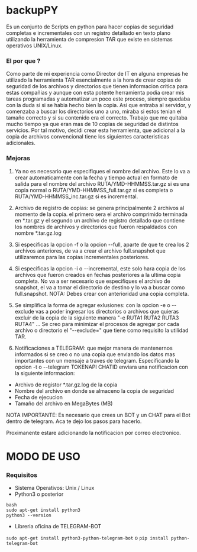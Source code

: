 # backupPY 

Es un conjunto de Scripts en python para hacer copias de seguridad completas e incrementales con un registro detallado en texto plano utilizando la herramienta de compresion TAR que existe en sistemas operativos UNIX/Linux.

### El por que ? 

Como parte de mi experiencia como Director de IT en alguna empresas he utilizado la herramienta TAR esencialmente a la hora de crear copias de seguridad de los archivos y directorios que tienen informacion critica para estas compañias y aunque con esta potente herramienta podia crear mis tareas programadas y automatizar un poco este proceso, siempre quedaba con la duda si si se habia hecho bien la copia. Asi que entraba al servidor, y comenzaba a buscar los directorios uno a uno, miraba si estos tenian el tamaño correcto y si su contenido era el correcto. Trabajo que me quitaba mucho tiempo ya que eran mas de 10 copias de seguridad de distintos servicios. Por tal motivo, decidi crear esta herramienta, que adicional a la copia de archivos convencional tiene los siguientes caracteristicas adicionales. 

### Mejoras

1) Ya no es necesario que especifiques el nombre del archivo. Este lo va a crear automaticamente con la fecha y tiempo actual en formato de salida para el nombre del archivo RUTA/YMD-HHMMSS.tar.gz si es una copia normal o RUTA/YMD-HHMMSS_full.tar.gz si es completa o RUTA/YMD-HHMMSS_inc.tar.gz si es incremental.

2) Archivo de registro de copias: se genera principalmente 2 archivos al momento de la copia. el primero sera el archivo comprimido terminada en *.tar.gz y el segundo un archivo de registro detallado que contiene los nombres de archivos y directorios que fueron respaldados con nombre *.tar.gz.log

3) Si especificas la opcion -f o la opcion --full, aparte de que te crea los 2 archivos anteriores, de va a crear el archivo full.snapshot que utilizaremos para las copias incrementales posteriores. 

4) Si especificas la opcion -i o --incremental, este solo hara copia de los archivos que fueron creados en fechas posteriores a la ultima copia completa. No va a ser necesario que especifiques el archivo de snapshot, el va a tomar el directorio de destino y lo va a buscar como full.snapshot. NOTA: Debes crear con anterioridad una copia completa. 

5) Se simplifica la forma de agregar exlusiones: con la opcion -e o --exclude vas a poder ingresar los directorios o archivos que quieras excluir de la copia de la siguiente manera "-e RUTA1 RUTA2 RUTA3 RUTA4" ... Se creo para minimizar el procesos de agregar por cada archivo o directorio el "--exclude=" que tiene como requisito la utilidad TAR.

6) Notificaciones a TELEGRAM: que mejor manera de mantenernos informados si se creo o no una copia que enviando los datos mas importantes con un mensaje a traves de telegram. Especificando la opcion -t o --telegram TOKENAPI CHATID enviara una notificacion con la siguiente informacion: 

- Archivo de registor *.tar.gz.log de la copia
- Nombre del archivo en donde se almaceno la copia de seguridad
- Fecha de ejecucion
- Tamaño del archivo en MegaBytes (MB)

NOTA IMPORTANTE: Es necesario que crees un BOT y un CHAT para el Bot dentro de telegram. Aca te dejo los pasos para hacerlo. 

Proximanente estare adicionando la notificacion por correo electronico.

# MODO DE USO

### Requisitos
- Sistema Operativos: Unix / Linux
- Python3 o posterior

```
bash
sudo apt-get install python3
python3 --version
```

- Libreria oficina de TELEGRAM-BOT

```sudo apt-get install python3-python-telegram-bot```
o 
```pip install python-telegram-bot```


